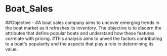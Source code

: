 # Boat_Sales
##Objective -
#A boat sales company aims to uncover emerging trends in the boat market as it refreshes its inventory. The objective is to discern the attributes that define popular boats and understand how these features correlate with pricing. 
#This analysis aims to unveil the factors contributing to a boat's popularity and the aspects that play a role in determining its value.
